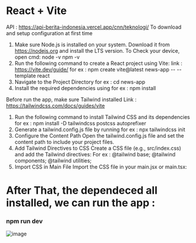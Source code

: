 # React + Vite
API : https://api-berita-indonesia.vercel.app/cnn/teknologi/
To download and setup configuration at first time
1. Make sure Node.js is installed on your system. Download it from https://nodejs.org and install the LTS version.
    To Check your device, open cmd:
    node -v
    npm -v
2. Run the following command to create a React project using Vite: link : https://vite.dev/guide/
   for ex : npm create vite@latest news-app -- --template react
4. Navigate to the Project Directory
   for ex : cd news-app
6. Install the required dependencies using
   for ex : npm install

Before run the app, make sure Tailwind installed
Link : https://tailwindcss.com/docs/guides/vite
1. Run the following command to install Tailwind CSS and its dependencies
   for ex : npm install -D tailwindcss postcss autoprefixer
2. Generate a tailwind.config.js file by running
   for ex : npx tailwindcss init
3. Configure the Content Path
   Open the tailwind.config.js file and set the content path to include your project files.
4. Add Tailwind Directives to CSS
   Create a CSS file (e.g., src/index.css) and add the Tailwind directives:
   For ex : @tailwind base;
            @tailwind components;
            @tailwind utilities;
5. Import CSS in Main File
   Import the CSS file in your main.jsx or main.tsx:
   

# After That, the dependeced all installed, we can run the app : 
### npm run dev

![image](https://github.com/user-attachments/assets/71f83671-e156-4821-8216-fea7e9a5ca22)




